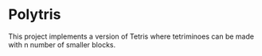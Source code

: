 # Polytris

This project implements a version of Tetris where tetriminoes can be made with n number of smaller blocks.